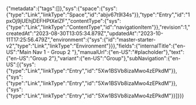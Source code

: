 {"metadata":{"tags":[]},"sys":{"space":{"sys":{"type":"Link","linkType":"Space","id":"abjv67t9l34s"}},"type":"Entry","id":"1pxOj9jUEhjDEFHPtXelZF","contentType":{"sys":{"type":"Link","linkType":"ContentType","id":"navigationItem"}},"revision":1,"createdAt":"2023-08-30T13:05:34.879Z","updatedAt":"2023-10-11T17:25:56.479Z","environment":{"sys":{"id":"master-starter-v2","type":"Link","linkType":"Environment"}}},"fields":{"internalTitle":{"en-US":"Main Nav 1 - Group 2 "},"manualUrl":{"en-US":"#placholder"},"text":{"en-US":"Group 2"},"variant":{"en-US":"Group"},"subNavigation":{"en-US":[{"sys":{"type":"Link","linkType":"Entry","id":"5Xw1BSVb8izaMwo4zEPkdM"}},{"sys":{"type":"Link","linkType":"Entry","id":"5Xw1BSVb8izaMwo4zEPkdM"}},{"sys":{"type":"Link","linkType":"Entry","id":"5Xw1BSVb8izaMwo4zEPkdM"}}]}}}